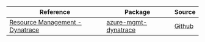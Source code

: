 | Reference | Package | Source |
|---|---|---|
|[Resource Management - Dynatrace](mgmt-dynatrace-readme.md)|[azure-mgmt-dynatrace](https://pypi.org/project/azure-mgmt-dynatrace)|[Github](https://github.com/Azure/azure-sdk-for-python/blob/main/sdk/dynatrace/azure-mgmt-dynatrace)|
